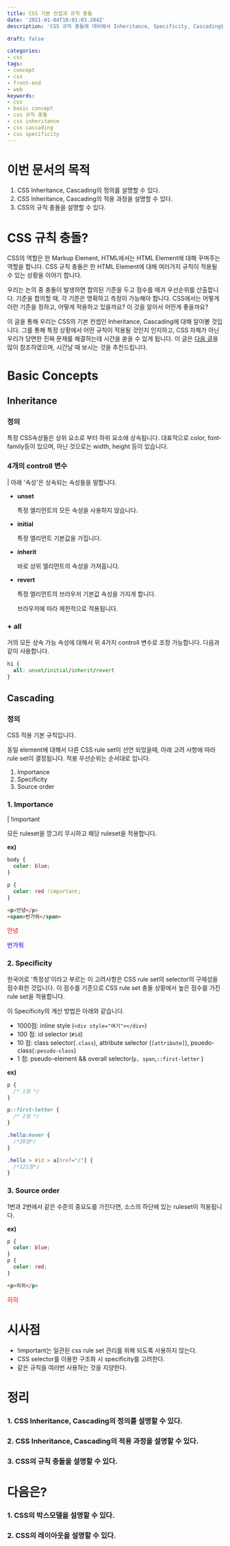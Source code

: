 ```yaml
---
title: CSS 기본 컨셉과 규칙 충돌
date: '2021-01-04T18:01:03.284Z'
description: 'CSS 규칙 충돌에 대비해서 Inheritance, Specificity, Cascading을 알아봅니다.'

draft: false

categories:
- css
tags:
- concept
- css
- front-end
- web
keywords:
- css
- basic concept
- css 규칙 충돌
- css inheritance
- css cascading
- css specificity
---
```


# 이번 문서의 목적
1. CSS Inheritance, Cascading의 정의를 설명할 수 있다.
1. CSS Inheritance, Cascading의 적용 과정을 설명할 수 있다.
1. CSS의 규칙 충돌을 설명할 수 있다.

# CSS 규칙 충돌?
CSS의 역할은 한 Markup Element, HTML에서는 HTML Element에 대해 꾸며주는 역할을 합니다. CSS 규칙 충돌은 한 HTML Element에 대해 여러가지 규칙이 적용될 수 있는 상황을 이야기 합니다.

우리는 논의 중 충돌이 발생하면 합의된 기준을 두고 점수를 매겨 우선순위를 산출합니다. 기준을 합의할 때, 각 기준은 명확하고 측정이 가능해야 합니다. CSS에서는 어떻게 이런 기준을 정하고, 어떻게 적용하고 있을까요? 이 것을 알아서 어떤게 좋을까요?

이 글을 통해 우리는 CSS의 기본 컨셉인 Inheritance, Cascading에 대해 알아볼 것입니다. 그를 통해 특정 상황에서 어떤 규칙이 적용될 것인지 인지하고, CSS 자체가 아닌 우리가 당면한 진짜 문제를 해결하는데 시간을 쏟을 수 있게 됩니다. 이 글은 [다음 글](https://developer.mozilla.org/en-US/docs/Learn/CSS/Building_blocks/Cascade_and_inheritance)을 많이 참조하였으며, 시간날 때 보시는 것을 추천드립니다.

# Basic Concepts
## Inheritance
### 정의
특정 CSS속성들은 상위 요소로 부터 하위 요소에 상속됩니다. 대표적으로 color, font-family등이 있으며, 아닌 것으로는 width, height 등이 있습니다.

### 4개의 controll 변수
| 아래 '속성'은 상속되는 속성들을 말합니다.

- **unset**

  특정 엘리먼트의 모든 속성을 사용하지 않습니다.

- **initial**

  특정 엘리먼트 기본값을 가집니다.

- **inherit**

  바로 상위 엘리먼트의 속성을 가져옵니다.

- **revert**

  특정 엘리먼트의 브라우저 기본값 속성을 가지게 합니다.

  브라우저에 따라 제한적으로 적용됩니다.

### + all
거의 모든 상속 가능 속성에 대해서 위 4가지 controll 변수로 조정 가능합니다. 다음과 같이 사용합니다.
```CSS
h1 {
  all: unset/initial/inherit/revert
}
```

## Cascading
### 정의
CSS 적용 기본 규칙입니다. 

동일 element에 대해서 다른 CSS rule set이 선언 되었을때, 아래 고려 사항에 따라 rule set이 결정됩니다. 적용 우선순위는 순서대로 입니다.

1. Importance 
2. Specificity 
3. Source order

### 1. Importance
| !important

모든 ruleset을 깡그리 무시하고 해당 ruleset을 적용합니다.

**ex)**
``` CSS
body {
  color: blue;
}

p {
  color: red !important;
}
```
```HTML
<p>안녕</p>
<span>반가워</span>
```

<p style="color: red;">안녕</p>
<span style="color: blue;">반가워</span>

### 2. Specificity
 한국어로 '특정성'이라고 부르는 이 고려사항은 CSS rule set의 selector의 구체성을 점수화한 것입니다. 이 점수를 기준으로 CSS rule set 충돌 상황에서 높은 점수를 가진 rule set을 적용합니다.

이 Specificity의 계산 방법은 아래와 같습니다.
- 1000점: inline style (`<div style="여기"></div>`)
- 100 점: id selector (`#id`)
- 10  점: class selector(`.class`), attribute selector (`[attribute]`), psuedo-class(`:pesudo-class`)
- 1   점: pseudo-element && overall selector(`p, span`,`::first-letter` )

**ex)**

```css
p {
  /* 1점 */
}

p::first-letter {
  /* 2점 */
}

.hello:hover {
  /*20점*/
}

.hello > #id > a[href="/"] {
  /*121점*/
}
```


### 3. Source order
1번과 2번에서 같은 수준의 중요도를 가진다면, 소스의 하단에 있는 ruleset이 적용됩니다.

**ex)**
```CSS
p {
  color: blue;
}
p {
  color: red;
}
```
```HTML
<p>히히</p>
```
<p style="color: red;">히히</p>


# 시사점
- !important는 일관된 css rule set 관리를 위해 되도록 사용하지 않는다.
- CSS selector를 이용한 구조화 시 specificity를 고려한다.
- 같은 규칙을 여러번 사용하는 것을 지양한다.

# 정리
### 1. CSS Inheritance, Cascading의 정의를 설명할 수 있다.
### 2. CSS Inheritance, Cascading의 적용 과정을 설명할 수 있다.
### 3. CSS의 규칙 충돌을 설명할 수 있다.

# 다음은?
### 1. CSS의 박스모델을 설명할 수 있다.
### 2. CSS의 레이아웃을 설명할 수 있다.